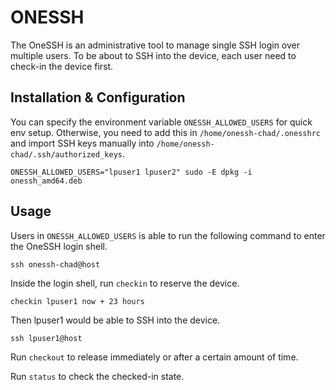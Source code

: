 # ONESSH

The OneSSH is an administrative tool to manage single SSH login over multiple users.
To be about to SSH into the device, each user need to check-in the device first.

## Installation & Configuration

You can specify the environment variable `ONESSH_ALLOWED_USERS` for quick env setup.
Otherwise, you need to add this in `/home/onessh-chad/.onesshrc` and import SSH keys
manually into `/home/onessh-chad/.ssh/authorized_keys`.

```
ONESSH_ALLOWED_USERS="lpuser1 lpuser2" sudo -E dpkg -i onessh_amd64.deb
```

## Usage

Users in `ONESSH_ALLOWED_USERS` is able to run the following command to enter the
OneSSH login shell.

```
ssh onessh-chad@host
```

Inside the login shell, run `checkin` to reserve the device.

```
checkin lpuser1 now + 23 hours
```

Then lpuser1 would be able to SSH into the device.

```
ssh lpuser1@host
```

Run `checkout` to release immediately or after a certain amount of time.

Run `status` to check the checked-in state.
